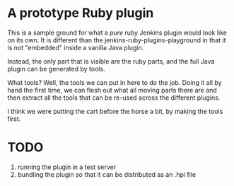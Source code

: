 # A prototype Ruby plugin

This is a sample ground for what a *pure* ruby Jenkins plugin would look like on its own. It is different
than the jenkins-ruby-plugins-playground in that it is not "embedded" inside a vanilla Java plugin.

Instead, the only part that is visible are the ruby parts, and the full Java plugin can be generated by tools.

What tools? Well, the tools we can put in here to do the job. Doing it all by hand the first time, we can flesh out what all moving parts there are and then extract all the tools that can be re-used across the different
plugins.

I think we were putting the cart before the horse a bit, by making the tools first.

# TODO

1. running the plugin in a test server
1. bundling the plugin so that it can be distributed as an .hpi file
